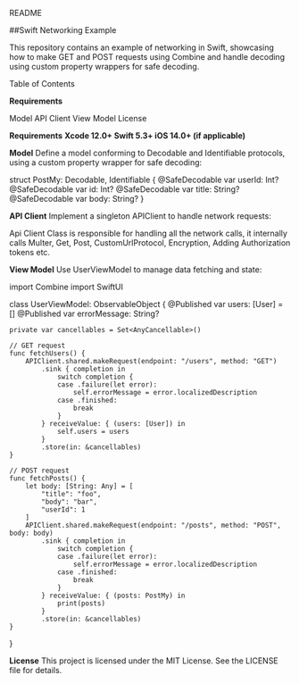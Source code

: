 README

##Swift Networking Example

This repository contains an example of networking in Swift, showcasing how to make GET and POST requests using Combine and handle decoding using custom property wrappers for safe decoding.

Table of Contents

****Requirements****

Model
API Client
View Model
License

****Requirements****
**Xcode 12.0+
Swift 5.3+
iOS 14.0+ (if applicable)**

**Model**
Define a model conforming to Decodable and Identifiable protocols, using a custom property wrapper for safe decoding:

struct PostMy: Decodable, Identifiable {
    @SafeDecodable var userId: Int?
    @SafeDecodable var id: Int?
    @SafeDecodable var title: String?
    @SafeDecodable var body: String?
}

**API Client**
Implement a singleton APIClient to handle network requests:

Api Client Class is responsible for handling all the network calls, it internally calls Multer, Get, Post, CustomUrlProtocol, Encryption, Adding Authorization tokens etc.

**View Model**
Use UserViewModel to manage data fetching and state:

import Combine
import SwiftUI

class UserViewModel: ObservableObject {
    @Published var users: [User] = []
    @Published var errorMessage: String?

    private var cancellables = Set<AnyCancellable>()

    // GET request
    func fetchUsers() {
        APIClient.shared.makeRequest(endpoint: "/users", method: "GET")
            .sink { completion in
                switch completion {
                case .failure(let error):
                    self.errorMessage = error.localizedDescription
                case .finished:
                    break
                }
            } receiveValue: { (users: [User]) in
                self.users = users
            }
            .store(in: &cancellables)
    }

    // POST request
    func fetchPosts() {
        let body: [String: Any] = [
            "title": "foo",
            "body": "bar",
            "userId": 1
        ]
        APIClient.shared.makeRequest(endpoint: "/posts", method: "POST", body: body)
            .sink { completion in
                switch completion {
                case .failure(let error):
                    self.errorMessage = error.localizedDescription
                case .finished:
                    break
                }
            } receiveValue: { (posts: PostMy) in
                print(posts)
            }
            .store(in: &cancellables)
    }
}

**License**
This project is licensed under the MIT License. See the LICENSE file for details.

